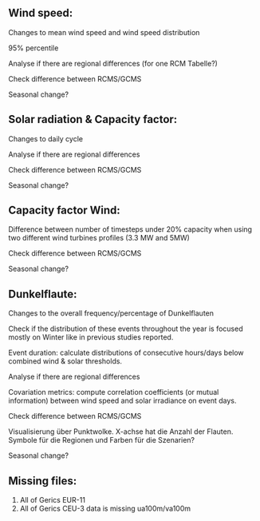 Wind speed:
------
Changes to mean wind speed and wind speed distribution

95% percentile

Analyse if there are regional differences (for one RCM Tabelle?)

Check difference between RCMS/GCMS

Seasonal change?

Solar radiation & Capacity factor:
---------
Changes to daily cycle

Analyse if there are regional differences

Check difference between RCMS/GCMS

Seasonal change?

Capacity factor Wind:
--------------------
Difference between number of timesteps under 20% capacity when using two different wind turbines profiles (3.3 MW and 5MW)

Check difference between RCMS/GCMS

Seasonal change?

Dunkelflaute:
-------
Changes to the overall frequency/percentage of Dunkelflauten

Check if the distribution of these events throughout the year is focused mostly on Winter like in previous studies reported.

Event duration: calculate distributions of consecutive hours/days below combined wind & solar thresholds.

Analyse if there are regional differences

Covariation metrics: compute correlation coefficients (or mutual information) between wind speed and solar irradiance on event days.

Check difference between RCMS/GCMS

Visualisierung über Punktwolke. X-achse hat die Anzahl der Flauten. Symbole für die Regionen und Farben für die Szenarien?

Seasonal change?

Missing files:
-------
1. All of Gerics EUR-11
2. All of Gerics CEU-3 data is missing ua100m/va100m 
